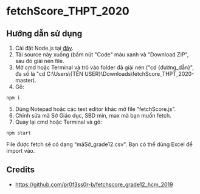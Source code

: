 # fetchScore_THPT_2020
## Hướng dẫn sử dụng
1. Cài đặt Node.js tại [đây](https://nodejs.org).
2. Tải source này xuống (bấm nút "Code" màu xanh và "Download ZIP", sau đó giải nén file.
3. Mở cmd hoặc Terminal và trỏ vào folder đã giải nén ("cd {đường_dẫn}", đa số là "cd C:\Users\\{TÊN USER}\Downloads\fetchScore_THPT_2020-master).
4. Gõ:
```
npm i
```
5. Dùng Notepad hoặc các text editor khác mở file “fetchScore.js”.
6. Chỉnh sửa mã Sở Giáo dục, SBD min, max mà bạn muốn fetch.
7. Quay lại cmd hoặc Terminal và gõ:
```
npm start
```
File được fetch sẽ có dạng “mãSở_grade12.csv". Bạn có thể dùng Excel để import vào.

## Credits
- https://github.com/pr0f3ss0r-b/fetchscore_grade12_hcm_2019

